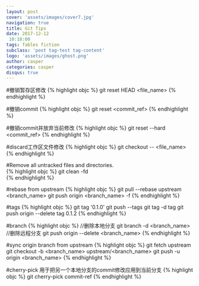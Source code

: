 ```yaml
---
layout: post
cover: 'assets/images/cover7.jpg'
navigation: true
title: Git Tips
date: 2017-12-12
 10:18:00
tags: fables fiction
subclass: 'post tag-test tag-content'
logo: 'assets/images/ghost.png'
author: casper
categories: casper
disqus: true
---
```


#撤销暂存区修改
{% highlight objc %}
git reset HEAD <file_name>
{% endhighlight %}

#撤销commit
{% highlight objc %}
git reset <commit_ref>
{% endhighlight %}

#撤销commit并放弃当前修改
{% highlight objc %}
git reset --hard <commit_ref>
{% endhighlight %}

#discard工作区文件修改
{% highlight objc %}
git checkout -- <file_name>
{% endhighlight %}


#Remove all untracked files and directories.  
{% highlight objc %}
git clean -fd  
{% endhighlight %}

#rebase from upstream
{% highlight objc %}
git pull --rebase upstream <branch_name>
git push origin <branch_name> -f
{% endhighlight %}

#tags
{% highlight objc %}
git tag '0.1.0'
git push --tags
git tag -d tag
git push origin --delete tag 0.1.2
{% endhighlight %}

#branch
{% highlight objc %}
//删除本地分支
git branch -d <branch_name>
//删除远程分支
git push origin --delete <branch_name>
{% endhighlight %}

#sync origin branch from upstream
{% highlight objc %}
git fetch upstream
git checkout -b <branch_name> upstream/<branch_name>
git push -u origin <branch_name>
{% endhighlight %}

#cherry-pick 用于把另一个本地分支的commit修改应用到当前分支
{% highlight objc %}
git cherry-pick commit-ref
{% endhighlight %}
